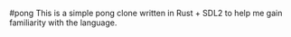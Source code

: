 #pong
This is a simple pong clone written in Rust + SDL2 to help
me gain familiarity with the language.